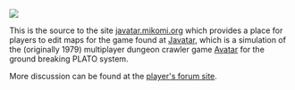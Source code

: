 ![](https://shared.by.re-becca.org/misc-images/avatar_logo.png)

This is the source to the site
[javatar.mikomi.org](http://javatar.mikomi.org) which provides a place for
players to edit maps for the game found at
[Javatar](https://www.javatar.org), which is a simulation of the (originally
1979) multiplayer dungeon crawler game
[Avatar](https://en.wikipedia.org/wiki/Avatar_(1979_video_game)) for the
ground breaking PLATO system.

More discussion can be found at the [player's forum
site](https://javatarplayers.boards.net/thread/233/new-maps-site?page=1&scrollTo=509).
